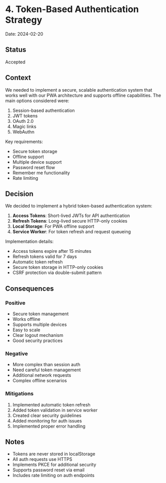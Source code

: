 # 4. Token-Based Authentication Strategy

Date: 2024-02-20

## Status

Accepted

## Context

We needed to implement a secure, scalable authentication system that works well with our PWA architecture and supports offline capabilities. The main options considered were:

1. Session-based authentication
2. JWT tokens
3. OAuth 2.0
4. Magic links
5. WebAuthn

Key requirements:
- Secure token storage
- Offline support
- Multiple device support
- Password reset flow
- Remember me functionality
- Rate limiting

## Decision

We decided to implement a hybrid token-based authentication system:

1. **Access Tokens**: Short-lived JWTs for API authentication
2. **Refresh Tokens**: Long-lived secure HTTP-only cookies
3. **Local Storage**: For PWA offline support
4. **Service Worker**: For token refresh and request queueing

Implementation details:
- Access tokens expire after 15 minutes
- Refresh tokens valid for 7 days
- Automatic token refresh
- Secure token storage in HTTP-only cookies
- CSRF protection via double-submit pattern

## Consequences

### Positive

- Secure token management
- Works offline
- Supports multiple devices
- Easy to scale
- Clear logout mechanism
- Good security practices

### Negative

- More complex than session auth
- Need careful token management
- Additional network requests
- Complex offline scenarios

### Mitigations

1. Implemented automatic token refresh
2. Added token validation in service worker
3. Created clear security guidelines
4. Added monitoring for auth issues
5. Implemented proper error handling

## Notes

- Tokens are never stored in localStorage
- All auth requests use HTTPS
- Implements PKCE for additional security
- Supports password reset via email
- Includes rate limiting on auth endpoints 